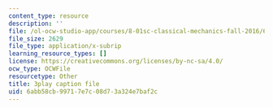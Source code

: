 ```yaml
---
content_type: resource
description: ''
file: /ol-ocw-studio-app/courses/8-01sc-classical-mechanics-fall-2016/6abb58cb99717e7c08d73a324e7baf2c_EhgF2OViDDs.srt
file_size: 2629
file_type: application/x-subrip
learning_resource_types: []
license: https://creativecommons.org/licenses/by-nc-sa/4.0/
ocw_type: OCWFile
resourcetype: Other
title: 3play caption file
uid: 6abb58cb-9971-7e7c-08d7-3a324e7baf2c
---
```

